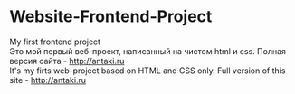 # Website-Frontend-Project
My first frontend project              
Это мой первый веб-проект, написанный на чистом html и css. Полная версия сайта - http://antaki.ru                        
It's my firts web-project based on HTML and CSS only. Full version of this site - http://antaki.ru
